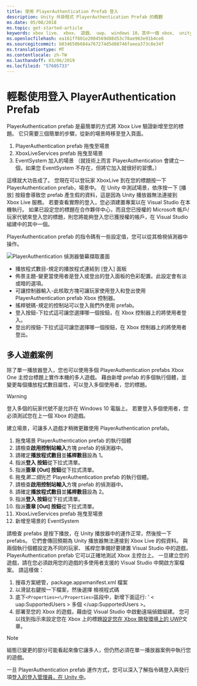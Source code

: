 ```yaml
---
title: 使用 PlayerAuthentication Prefab 登入
description: Unity 外掛程式 PlayerAuthentication Prefab 的概觀
ms.date: 05/08/2018
ms.topic: get-started-article
keywords: xbox live、 xbox、 遊戲、 uwp、 windows 10，其中一個 xbox、 unity
ms.openlocfilehash: ea161ff801e2004569d88d53c78ae963e91b4ce6
ms.sourcegitcommit: b034650b684a767274d5d88746faeea373c8e34f
ms.translationtype: MT
ms.contentlocale: zh-TW
ms.lasthandoff: 03/06/2019
ms.locfileid: "57605733"
---
```

# <a name="easy-sign-in-with-the-playerauthentication-prefab"></a>輕鬆使用登入 PlayerAuthentication Prefab

PlayerAuthentication prefab 是最簡單的方式將 Xbox Live 驗證新增至您的標題。 它只需要三個簡單的步驟，從新的場景時移至登入頁面。

1. PlayerAuthentication prefab 拖曳至場景
2. XboxLiveServices prefab 拖曳至場景
3. EventSystem 加入的場景 （就技術上而言 PlayerAuthentication 會建立一個，如果您 EventSystem 不存在，但將它加入就很好的習慣。）

這樣就大功告成了。 您現在可以登玩家 XboxLive 到在您的標題按一下 PlayerAuthentication prefab，場景中。 在 Unity 中測試場景，依序按一下 [播放] 按鈕會導致您 prefab 產生假的資料，這是因為 Unity 播放器無法連接到 Xbox Live 服務。 若要查看實際的登入，您必須建置專案以在 Visual Studio 在本機執行。 如果已設定您的標題在合作夥伴中心，而且您已授權的 Microsoft 帳戶/玩家代號來登入您的標題，則您將能夠登入您已獲授權的帳戶，在 Visual Studio 組建中的其中一個。

PlayerAuthentication prefab 的指令碼有一些設定值，您可以從其檢視偵測器中操作。

![PlayerAuthentication 偵測器螢幕擷取畫面](../images/unity/playerauthentication_prefab_inspector.JPG)

* 播放程式數目-規定的播放程式連結到 [登入] 面板
* 佈景主題-變更當使用者是登入或登出的登入面板的色彩配置。此設定會有淡或暗的選項。
* 可讓控制器輸入-此核取方塊可讓玩家使用登入和登出使用 PlayerAuthentication prefab Xbox 控制器。
* 搖桿號碼-規定的控制站可以登入我們外使用 prefab。
* 登入按鈕-下拉式這可讓您選擇哪一個按鈕，在 Xbox 控制器上的將使用者登入。
* 登出的按鈕-下拉式這可讓您選擇哪一個按鈕，在 Xbox 控制器上的將使用者登出。

## <a name="multiplayer-scenario"></a>多人遊戲案例

除了單一播放器登入，您也可以使用多個 PlayerAuthentication prefabs Xbox One 主控台標題上實作本機的多人遊戲。 藉由新增 prefab 的多個執行個體，並變更每個播放程式數目屬性，可以登入多個使用者，您的標題。

> [!WARNING]
> 登入多個的玩家代號不是允許在 Windows 10 電腦上。 若要登入多個使用者，您必須測試您在上一個 Xbox 的遊戲。

建立場景，可讓多人遊戲才稍微更難使用 PlayerAuthentication prefab。

1. 拖曳場景 PlayerAuthentication prefab 的執行個體
2. 請檢查**啟用控制站輸入**方塊 prefab 的偵測器中。
3. 請確定**播放程式數目**並**搖桿數目**設為 1。
4. 指派**登入 按鈕**從下拉式清單。
5. 指派**簽章 [Out] 按鈕**從下拉式清單。
6. 拖曳*第二個*光芒 PlayerAuthentication prefab 的執行個體。
7. 請檢查**啟用控制站輸入**方塊 prefab 的偵測器中。
8. 請確定**播放程式數目**並**搖桿數目**設為 2。
9. 指派**登入 按鈕**從下拉式清單。
10. 指派**簽章 [Out] 按鈕**從下拉式清單。
11. XboxLiveServices prefab 拖曳至場景
12. 新增至場景的 EventSystem

請檢查 prefabs 是按下播放，在 Unity 播放器中的運作正常，然後按一下 prefabs。 它們會傳回預期為 Unity 播放器無法連接到 Xbox Live 的假資料。 與兩個執行個體設定為不同的玩家、 搖桿您準備好要建置 Visual Studio 中的遊戲，PlayerAuthentication prefab 它可以正確地測試 Xbox 主控台上。 一旦建立您的遊戲，請在您必須啟用您的遊戲的多使用者支援的 Visual Studio 中開啟方案檔案。
請這樣做：

1. 搜尋方案總管，package.appxmanifest.xml 檔案
2. 以滑鼠右鍵按一下檔案，然後選擇 檢視程式碼
3. 底下`<Properties><\/Properties>`區段中，新增下面這行: ' < uap:SupportedUsers > 多個 <\/uap:SupportedUsers >。
4. 部署至您的 Xbox 的遊戲，藉由從 Visual Studio 中啟動遠端偵錯組建。 您可以找到指示來設定您在 Xbox 上的標題[設定您在 Xbox 開發環境上的 UWP](../../xbox-apps/development-environment-setup.md)文章。

> [!NOTE]
> 組態已變更的部分可能看起來像它讓多人，但仍然必須在單一播放器案例中執行您的遊戲。

一旦 PlayerAuthentication prefab 運作方式，您可以深入了解指令碼登入與發行項[登入的登入管理員，在 Unity 中](sign-in-manager.md)。